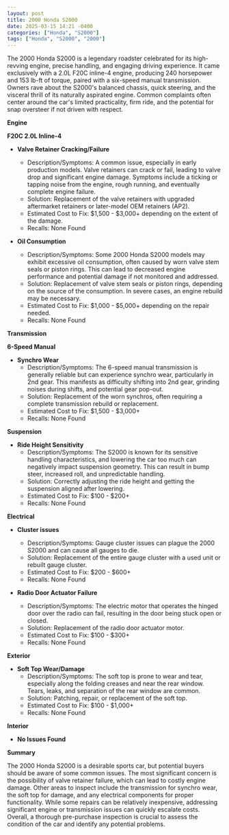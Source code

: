 ```yaml
---
layout: post
title: 2000 Honda S2000
date: 2025-03-15 14:21 -0400
categories: ["Honda", "S2000"]
tags: ["Honda", "S2000", "2000"]
---
```

The 2000 Honda S2000 is a legendary roadster celebrated for its high-revving engine, precise handling, and engaging driving experience. It came exclusively with a 2.0L F20C inline-4 engine, producing 240 horsepower and 153 lb-ft of torque, paired with a six-speed manual transmission. Owners rave about the S2000's balanced chassis, quick steering, and the visceral thrill of its naturally aspirated engine. Common complaints often center around the car's limited practicality, firm ride, and the potential for snap oversteer if not driven with respect.

**Engine**

**F20C 2.0L Inline-4**

*   **Valve Retainer Cracking/Failure**
    *   Description/Symptoms: A common issue, especially in early production models. Valve retainers can crack or fail, leading to valve drop and significant engine damage. Symptoms include a ticking or tapping noise from the engine, rough running, and eventually complete engine failure.
    *   Solution: Replacement of the valve retainers with upgraded aftermarket retainers or later-model OEM retainers (AP2).
    *   Estimated Cost to Fix: $1,500 - $3,000+ depending on the extent of the damage.
    *   Recalls: None Found

*   **Oil Consumption**
    *   Description/Symptoms: Some 2000 Honda S2000 models may exhibit excessive oil consumption, often caused by worn valve stem seals or piston rings. This can lead to decreased engine performance and potential damage if not monitored and addressed.
    *   Solution: Replacement of valve stem seals or piston rings, depending on the source of the consumption. In severe cases, an engine rebuild may be necessary.
    *   Estimated Cost to Fix: $1,000 - $5,000+ depending on the repair needed.
    *   Recalls: None Found

**Transmission**

**6-Speed Manual**

*   **Synchro Wear**
    *   Description/Symptoms: The 6-speed manual transmission is generally reliable but can experience synchro wear, particularly in 2nd gear. This manifests as difficulty shifting into 2nd gear, grinding noises during shifts, and potential gear pop-out.
    *   Solution: Replacement of the worn synchros, often requiring a complete transmission rebuild or replacement.
    *   Estimated Cost to Fix: $1,500 - $3,000+
    *   Recalls: None Found

**Suspension**

*   **Ride Height Sensitivity**
    *   Description/Symptoms: The S2000 is known for its sensitive handling characteristics, and lowering the car too much can negatively impact suspension geometry. This can result in bump steer, increased roll, and unpredictable handling.
    *   Solution: Correctly adjusting the ride height and getting the suspension aligned after lowering.
    *   Estimated Cost to Fix: $100 - $200+
    *   Recalls: None Found

**Electrical**

*   **Cluster issues**
    *   Description/Symptoms: Gauge cluster issues can plague the 2000 S2000 and can cause all gauges to die.
    *   Solution: Replacement of the entire gauge cluster with a used unit or rebuilt gauge cluster.
    *   Estimated Cost to Fix: $200 - $600+
    *   Recalls: None Found

*   **Radio Door Actuator Failure**
    *   Description/Symptoms: The electric motor that operates the hinged door over the radio can fail, resulting in the door being stuck open or closed.
    *   Solution: Replacement of the radio door actuator motor.
    *   Estimated Cost to Fix: $100 - $300+
    *   Recalls: None Found

**Exterior**

*   **Soft Top Wear/Damage**
    *   Description/Symptoms: The soft top is prone to wear and tear, especially along the folding creases and near the rear window. Tears, leaks, and separation of the rear window are common.
    *   Solution: Patching, repair, or replacement of the soft top.
    *   Estimated Cost to Fix: $100 - $1,000+
    *   Recalls: None Found

**Interior**

*   **No Issues Found**

**Summary**

The 2000 Honda S2000 is a desirable sports car, but potential buyers should be aware of some common issues. The most significant concern is the possibility of valve retainer failure, which can lead to costly engine damage. Other areas to inspect include the transmission for synchro wear, the soft top for damage, and any electrical components for proper functionality. While some repairs can be relatively inexpensive, addressing significant engine or transmission issues can quickly escalate costs. Overall, a thorough pre-purchase inspection is crucial to assess the condition of the car and identify any potential problems.


